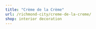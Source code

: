 ```yaml
---
title: "Crème de la Crème"
url: /richmond-city/creme-de-la-creme/
shop: interior decoration
---
```

